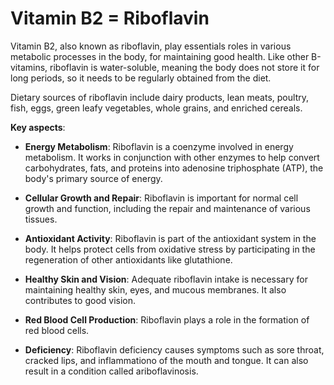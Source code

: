 # Vitamin B2 = Riboflavin

Vitamin B2, also known as riboflavin, play essentials roles in various metabolic processes in the body, for maintaining good health. Like other B-vitamins, riboflavin is water-soluble, meaning the body does not store it for long periods, so it needs to be regularly obtained from the diet.

Dietary sources of riboflavin include dairy products, lean meats, poultry, fish, eggs, green leafy vegetables, whole grains, and enriched cereals.

**Key aspects**:

* **Energy Metabolism**: Riboflavin is a coenzyme involved in energy metabolism. It works in conjunction with other enzymes to help convert carbohydrates, fats, and proteins into adenosine triphosphate (ATP), the body's primary source of energy.

* **Cellular Growth and Repair**: Riboflavin is important for normal cell growth and function, including the repair and maintenance of various tissues.

* **Antioxidant Activity**: Riboflavin is part of the antioxidant system in the body. It helps protect cells from oxidative stress by participating in the regeneration of other antioxidants like glutathione.

* **Healthy Skin and Vision**: Adequate riboflavin intake is necessary for maintaining healthy skin, eyes, and mucous membranes. It also contributes to good vision.

* **Red Blood Cell Production**: Riboflavin plays a role in the formation of red blood cells.

* **Deficiency**: Riboflavin deficiency causes symptoms such as sore throat, cracked lips, and inflammationo of the mouth and tongue. It can also result in a condition called ariboflavinosis.
